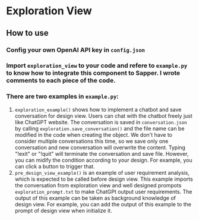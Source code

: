 # Exploration View

## How to use

### Config your own OpenAI API key in `config.json`

### Import `exploration_view` to your code and refere to `example.py` to know how to integrate this component to Sapper. I wrote comments to each piece of the code.

### There are two examples in `example.py`:
1. `exploration_example()` shows how to implement a chatbot and save conversation for design view. Users can chat with the chatbot freely just like ChatGPT website. The conversation is saved in `conversation.json` by calling `exploration.save_conversation()` and the file name can be modified in the code when creating the object. We don't have to consider multiple conversations this time, so we save only one conversation and new conversation will overwrite the content. Typing "!exit" or "!quit" will terminate the conversation and save file. However, you can midify the condition according to your design. For example, you can click a button to trigger that.
2. `pre_design_view_example()` is an example of user requirement analysis, which is expected to be called before design view. This example imports the conversation from exploration view and well designed prompots `exploration_prompt.txt` to make ChatGPt output user requirements. The output of this example can be taken as background knowledge of design view. For example, you can add the output of this example to the prompt of design view when initialize it.
